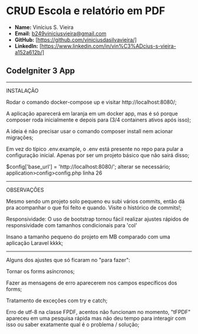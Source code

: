 
# CRUD Escola e relatório em PDF

- **Name:** Vinícius S. Vieira
- **Email:** b249viniciusvieira@gmail.com
- **GitHub:** [https://github.com/viniciusdasilvavieira/]
- **LinkedIn:** [https://www.linkedin.com/in/vin%C3%ADcius-s-vieira-a152a612b/]

## CodeIgniter 3 App

______________

INSTALAÇÃO

Rodar o comando docker-compose up e visitar http://localhost:8080/;

A aplicação aparecerá em laranja em um docker app, mas é só porque composer roda inicialmente e depois para (3/4 containers ativos após isso);

A ideia é não precisar usar o comando composer install nem acionar migrações;

Em vez do típico .env.example, o .env está presente no repo para pular a configuração inicial. Apenas por ser um projeto básico que não sairá disso;

$config['base_url'] = 'http://localhost:8080/';
alterar se necessário; application>config>config.php linha 26

______________

OBSERVAÇÔES

Mesmo sendo um projeto solo pequeno eu subi vários commits, então dá pra acompanhar o que foi feito e quando. Visite o histórico de commits!;

Responsividade: O uso de bootstrap tornou fácil realizar ajustes rápidos de responsividade com tamanhos condicionais para 'col'

Insano a tamanho pequeno do projeto em MB comparado com uma aplicação Laravel kkkk;

______________

Alguns dos ajustes que só ficaram no "para fazer":

Tornar os forms asíncronos;

Fazer as mensagens de erro aparecerem nos campos específicos dos forms;

Tratamento de exceções com try e catch;

Erro de utf-8 na classe FPDF, acentos não funcionam no momento, "tFPDF" apareceu em uma pesquisa rápida mas não deu tempo para interagir com isso ou saber exatamente qual é o problema / solução;